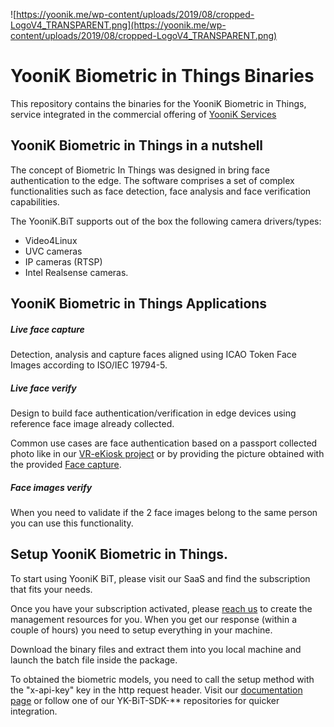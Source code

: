 
![https://yoonik.me/wp-content/uploads/2019/08/cropped-LogoV4_TRANSPARENT.png](https://yoonik.me/wp-content/uploads/2019/08/cropped-LogoV4_TRANSPARENT.png)

# YooniK Biometric in Things Binaries

This repository contains the binaries for the YooniK Biometric in Things, service integrated in 
the commercial offering of [YooniK Services](https://yoonik.me)


## YooniK Biometric in Things in a nutshell

The concept of Biometric In Things was designed in bring face authentication to the edge. The software comprises a set of 
complex functionalities such as face detection, face analysis and face verification capabilities. 

The YooniK.BiT supports out of the box the following camera drivers/types:

- Video4Linux 
- UVC cameras
- IP cameras (RTSP)
- Intel Realsense cameras.

## YooniK Biometric in Things Applications

##### Live face capture

Detection, analysis and capture faces aligned using ICAO Token Face Images according to ISO/IEC 19794-5.

##### Live face verify

Design to build face authentication/verification in edge devices using reference face image already collected.

Common use cases are face authentication based on a passport collected photo like in our [VR-eKiosk project](https://vr-ekiosk.de/) 
or by providing the picture obtained with the provided [Face capture](#live-face-capture).

##### Face images verify

When you need to validate if the 2 face images belong to the same person you can use this functionality.


## Setup YooniK Biometric in Things.

To start using YooniK BiT, please visit our SaaS and find the subscription that fits your needs.

Once you have your subscription activated, please [reach us](support@yoonik.me) to create the management resources for you.
When you get  our response (within a couple of hours) you need to setup everything in your machine.

Download the binary files and extract them into you local machine and launch the batch file inside the package.

To obtained the biometric models, you need to call the setup method with the "x-api-key" key in the http request header. 
Visit our [documentation page](https://dev-yoonik.github.io/YK-BiT-Documentation/) or 
follow one of our YK-BiT-SDK-** repositories for quicker integration.
